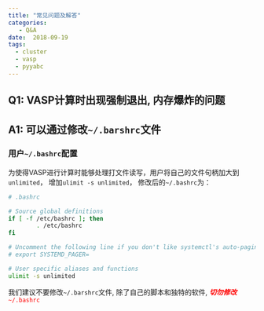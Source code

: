 ```yaml
---
title: "常见问题及解答"
categories:
   - Q&A
date:  2018-09-19
tags:
  - cluster
  - vasp
  - pyyabc
---
```


<!--more-->

## Q1: VASP计算时出现强制退出, 内存爆炸的问题
## A1: 可以通过修改`~/.barshrc`文件
### 用户`~/.bashrc`配置
为使得VASP进行计算时能够处理打文件读写，用户将自己的文件句柄加大到`unlimited`，
增加`ulimit -s unlimited`，
修改后的`~/.bashrc`为：
```bash
# .bashrc

# Source global definitions
if [ -f /etc/bashrc ]; then
        . /etc/bashrc
fi

# Uncomment the following line if you don't like systemctl's auto-paging feature:                                                                            
# export SYSTEMD_PAGER=

# User specific aliases and functions
ulimit -s unlimited
```

我们建议不要修改`~/.barshrc`文件, 除了自己的脚本和独特的软件,
<span style="color:red">***切勿修改***`~/.bashrc`</span>
